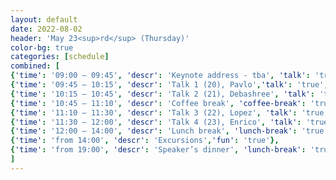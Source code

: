 ```yaml
---
layout: default
date: 2022-08-02
header: 'May 23<sup>rd</sup> (Thursday)'
color-bg: true
categories: [schedule]
combined: [
{'time': '09:00 – 09:45', 'descr': 'Keynote address - tba', 'talk': 'true'},
{'time': '09:45 – 10:15', 'descr': 'Talk 1 (20), Pavlo','talk': 'true', 'session': 'Session 8 (Title: Electronic processes, Chair: Westermayr)'},
{'time': '10:15 – 10:45', 'descr': 'Talk 2 (21), Debashree', 'talk': 'true'},
{'time': '10:45 – 11:10', 'descr': 'Coffee break', 'coffee-break': 'true'},
{'time': '11:10 – 11:30', 'descr': 'Talk 3 (22), Lopez', 'talk': 'true'},
{'time': '11:30 – 12:00', 'descr': 'Talk 4 (23), Enrico', 'talk': 'true'},
{'time': '12:00 – 14:00', 'descr': 'Lunch break', 'lunch-break': 'true'},
{'time': 'from 14:00', 'descr': 'Excursions','fun': 'true'},
{'time': 'from 19:00', 'descr': 'Speaker’s dinner', 'lunch-break': 'true'},
]
---
```

